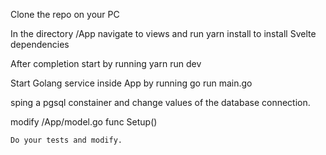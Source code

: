 Clone the repo on your PC

In the directory /App navigate to views and run 
yarn install to install Svelte dependencies

After completion  start by running 
yarn run dev

Start Golang service inside App by running
go run main.go


sping a pgsql constainer and  change values of the database connection.


modify /App/model.go 
    func Setup()


    Do your tests and modify.